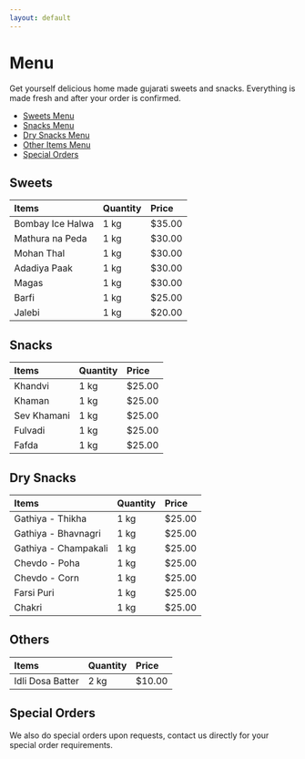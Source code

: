 ```yaml
---
layout: default
---
```


# Menu
Get yourself delicious home made gujarati sweets and snacks.
Everything is made fresh and after your order is confirmed.

* [Sweets Menu](#sweets)
* [Snacks Menu](#snacks)
* [Dry Snacks Menu](#dry-snacks)
* [Other Items Menu](#others)
* [Special Orders](#special-orders)


## Sweets

| Items            | Quantity | Price   |
|:-----------------|:---------|:--------|
| Bombay Ice Halwa | 1 kg     | $35.00  |
| Mathura na Peda  | 1 kg     | $30.00  |
| Mohan Thal       | 1 kg     | $30.00  |
| Adadiya Paak     | 1 kg     | $30.00  |
| Magas            | 1 kg     | $30.00  |
| Barfi            | 1 kg     | $25.00  |
| Jalebi           | 1 kg     | $20.00  |


## Snacks

| Items            | Quantity | Price   |
|:-----------------|:---------|:--------|
| Khandvi          | 1 kg     | $25.00  |
| Khaman           | 1 kg     | $25.00  |
| Sev Khamani      | 1 kg     | $25.00  |
| Fulvadi          | 1 kg     | $25.00  |
| Fafda            | 1 kg     | $25.00  |


## Dry Snacks

| Items                | Quantity | Price   |
|:---------------------|:---------|:--------|
| Gathiya - Thikha     | 1 kg     | $25.00  |
| Gathiya - Bhavnagri  | 1 kg     | $25.00  |
| Gathiya - Champakali | 1 kg     | $25.00  |
| Chevdo - Poha        | 1 kg     | $25.00  |
| Chevdo - Corn        | 1 kg     | $25.00  |
| Farsi Puri           | 1 kg     | $25.00  |
| Chakri               | 1 kg     | $25.00  |


## Others

| Items            | Quantity | Price   |
|:-----------------|:---------|:--------|
| Idli Dosa Batter | 2 kg     | $10.00  |


## Special Orders

We also do special orders upon requests, contact us directly for
your special order requirements.
